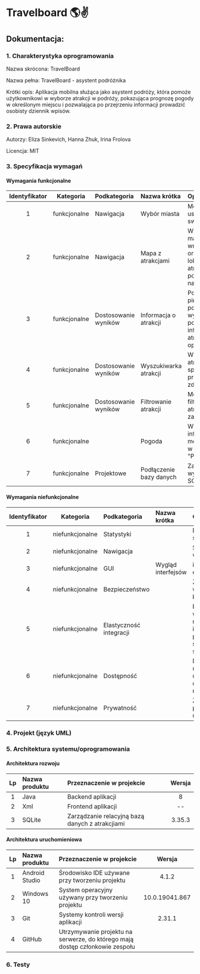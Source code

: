# Travelboard :earth_americas::v:
## Dokumentacja: 


### 1. Charakterystyka  oprogramowania 
Nazwa skrócona: TravelBoard

Nazwa pełna: TravelBoard - asystent podróżnika

Krótki opis: Aplikacja mobilna służąca jako asystent podróży, która pomoże użytkownikowi w wyborze atrakcji w podróży, pokazująca prognozę pogody w określonym miejscu i pozwalająca po przejrzeniu informacji prowadzić osobisty dziennik wpisów.


### 2. Prawa autorskie 
Autorzy: Eliza Sinkevich, Hanna Zhuk, Irina Frolova

Licencja: MIT

### 3. Specyfikacja wymagań

#### Wymagania funkcjonalne
| Identyfikator | Kategoria | Podkategoria | Nazwa krótka | Opis | Priorytet |
|:-:|:-:|:-|:-|:-|:-:|
|1|funkcjonalne|Nawigacja|Wybór miasta|Możliwość ustawienia swojego miasta|1|
|2|funkcjonalne|Nawigacja|Mapa z atrakcjami|Wyświetlenie mapę regionu wraz z orientacyjną lokalizacją atrakcji w postaci pinezek na mapie|1|
|3|funkcjonalne|Dostosowanie wyników|Informacja o atrakcji|Po kliknięciu na pinezkę system powinien wyświetlić podstawowe informacje o atrakcji: nazwę, opis, lokalizację|1|
|4|funkcjonalne|Dostosowanie wyników|Wyszukiwarka atrakcji|Wyszukiwanie atrakcji w sposób przeklikania zdjęć z opisem|2|
|5|funkcjonalne|Dostosowanie wyników|Filtrowanie atrakcji|Możliwość filtrowania atrakcji według zainteresowań|3|
|6|funkcjonalne||Pogoda|Wyświetlenie informacje meteorologiczne w zakładce "Pogoda"|3|
|7|funkcjonalne|Projektowe|Podłączenie bazy danych|Zapis danych z wykorzystaniem SQLite|2|

#### Wymagania niefunkcjonalne
| Identyfikator | Kategoria | Podkategoria | Nazwa krótka | Opis | Priorytet |
|:-:|:-:|:-|:-|:-|:-:|
|1|niefunkcjonalne|Statystyki||Dokładny zapis statystyk|2|
|2|niefunkcjonalne|Nawigacja||Szybka nawigacja w aplikacji |1|
|3|niefunkcjonalne|GUI|Wygląd interfejsów|intuicyjny i estetyczny interfejs|1|
|4|niefunkcjonalne|Bezpieczeństwo||Zgodność z wymogami bezpieczeństwa|2|
|5|niefunkcjonalne|Elastyczność integracji||Elastyczność pod względem możliwości integracji z innymi popularnymi serwisami społecznościowymi |3|
|6|niefunkcjonalne|Dostępność|| Dostęp dla użytkowników do użytku w dowolnym momencie |1|
|7|niefunkcjonalne|Prywatność||Zachowanie prywatności użytkowników|2|


### 4. Projekt (język UML)


### 5. Architektura systemu/oprogramowania

#### Architektura rozwoju 
| Lp | Nazwa produktu | Przeznaczenie w projekcie | Wersja  | 
|:-:|:-|:-|:-:|
|1|Java|Backend aplikacji|8|
|2|Xml|Frontend aplikacji|--|
|3|SQLite|Zarządzanie relacyjną bazą danych z atrakcjiami | 3.35.3 |


#### Architektura uruchomieniowa 
| Lp | Nazwa produktu | Przeznaczenie w projekcie | Wersja  | 
|:-:|:-|:-|:-:|
|1|Android Studio|Środowisko IDE używane przy tworzeniu projektu|4.1.2|
|2|Windows 10 |System operacyjny używany przy tworzeniu projektu|10.0.19041.867|
|3|Git| Systemy kontroli wersji aplikacji |2.31.1|
|4|GitHub| Utrzymywanie projektu na serwerze, do którego mają dostęp członkowie zespołu||


### 6. Testy

